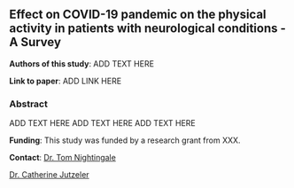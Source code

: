##  Effect on COVID-19 pandemic on the physical activity in patients with neurological conditions - A Survey

**Authors of this study**: ADD TEXT HERE

**Link to paper**: ADD LINK HERE

### Abstract
 
ADD TEXT HERE
 ADD TEXT HERE
 ADD TEXT HERE

**Funding**:
This study was funded by a research grant from XXX.


**Contact**:
[Dr. Tom Nightingale](mailto:T.E.Nightingale@bham.ac.uk?subject=[GitHub]%20Source%20Han%20Sans)

[Dr. Catherine Jutzeler](mailto:catherine.jutzeler@bsse.ethz.ch?subject=[GitHub]%20Source%20Han%20Sans)



